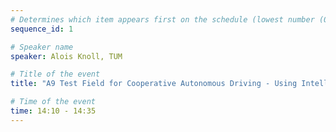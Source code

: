 ```yaml
---
# Determines which item appears first on the schedule (lowest number (0) appears first)
sequence_id: 1

# Speaker name
speaker: Alois Knoll, TUM

# Title of the event
title: "A9 Test Field for Cooperative Autonomous Driving - Using Intelligent Infrastructure Systems to Create Digital Twins of the Traffic (Invited Talk 1)"

# Time of the event
time: 14:10 - 14:35
---
```

